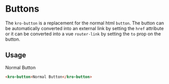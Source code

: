 # Buttons

The `kro-button` is a replacement for the normal html `button`. The button can be 
automatically converted into an external link by setting the `href` attribute 
or it can be converted into a vue `router-link` by setting the `to` prop on the button.

## Usage

<kro-button>Normal Button</kro-button>

```html
<kro-button>Normal Button</kro-button>
```